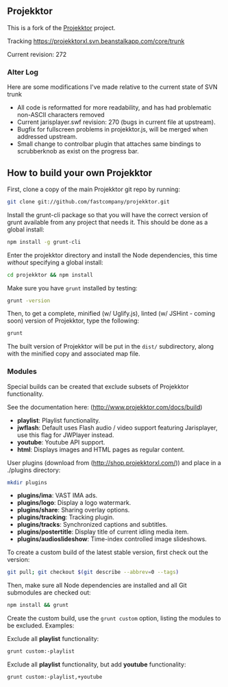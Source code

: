 ## Projekktor

This is a fork of the [Projekktor](http://www.projekktor.com) project.

Tracking https://projekktorxl.svn.beanstalkapp.com/core/trunk

Current revision: 272

### Alter Log

Here are some modifications I've made relative to the current state of SVN trunk

- All code is reformatted for more readability, and has had problematic non-ASCII characters removed
- Current jarisplayer.swf revision: 270 (bugs in current file at upstream).
- Bugfix for fullscreen problems in projekktor.js, will be merged when addressed upstream.
- Small change to controlbar plugin that attaches same bindings to scrubberknob as exist on the progress bar.

How to build your own Projekktor
--------------------------------

First, clone a copy of the main Projekktor git repo by running:

```bash
git clone git://github.com/fastcompany/projekktor.git
```

Install the grunt-cli package so that you will have the correct version of grunt available from any project that needs it. This should be done as a global install:

```bash
npm install -g grunt-cli
```

Enter the projekktor directory and install the Node dependencies, this time *without* specifying a global install:

```bash
cd projekktor && npm install
```

Make sure you have `grunt` installed by testing:

```bash
grunt -version
```

Then, to get a complete, minified (w/ Uglify.js), linted (w/ JSHint - coming soon) version of Projekktor, type the following:

```bash
grunt
```

The built version of Projekktor will be put in the `dist/` subdirectory, along with the minified copy and associated map file.


### Modules

Special builds can be created that exclude subsets of Projekktor functionality.

See the documentation here: (http://www.projekktor.com/docs/build)

- **playlist**: Playlist functionality.
- **jwflash**: Default uses Flash audio / video support featuring Jarisplayer, use this flag for JWPlayer instead.
- **youtube**: Youtube API support.
- **html**:  Displays images and HTML pages as regular content.

User plugins (download from (http://shop.projekktorxl.com/)) and place in a ./plugins directory:

```bash
mkdir plugins
```

- **plugins/ima**:  VAST IMA ads.
- **plugins/logo**:  Display a logo watermark.
- **plugins/share**:  Sharing overlay options.
- **plugins/tracking**:  Tracking plugin.
- **plugins/tracks**:  Synchronized captions and subtitles.
- **plugins/postertitle**:  Display title of current idling media item.
- **plugins/audioslideshow**:  Time-index controlled image slideshows.

To create a custom build of the latest stable version, first check out the version:

```bash
git pull; git checkout $(git describe --abbrev=0 --tags)
```

Then, make sure all Node dependencies are installed and all Git submodules are checked out:

```bash
npm install && grunt
```

Create the custom build, use the `grunt custom` option, listing the modules to be excluded. Examples:

Exclude all **playlist** functionality:

```bash
grunt custom:-playlist
```

Exclude all **playlist** functionality, but add **youtube** functionality:

```bash
grunt custom:-playlist,+youtube
```
